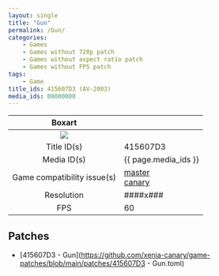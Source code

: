 ```yaml
---
layout: single
title: "Gun"
permalink: /Gun/
categories:
    - Games
    - Games without 720p patch
    - Games without aspect ratio patch
    - Games without FPS patch
tags:
    - Game
title_ids: 415607D3 (AV-2003)
media_ids: 00000000
---
```


| Boxart                      |                                                                            |
| :----:                      | :-                                                                         |
| ![](https://download-ssl.xbox.com/content/images/66acd000-77fe-1000-9115-d802415607d3/1033/boxartlg.jpg) |
| Title ID(s)                 | 415607D3                                                                   |
| Media ID(s)                 | {{ page.media_ids }}                                                        |
| Game compatibility issue(s) | [master](https://github.com/xenia-project/game-compatibility/issues/)<br>[canary](https://github.com/xenia-canary/game-compatibility/issues/) |
| Resolution                  | ####x###                                                                   |
| FPS                         | 60                                                                         |

## Patches
* [415607D3 - Gun](https://github.com/xenia-canary/game-patches/blob/main/patches/415607D3 - Gun.toml)

<!--This page was generated by a script. You can remove this comment once the page is verified to be free of mistakes.-->
